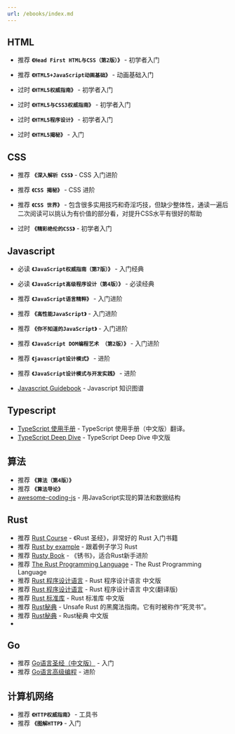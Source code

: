 ```yaml
---
url: /ebooks/index.md
---
```

## HTML

* 推荐 **`《Head First HTML与CSS（第2版）》`** - 初学者入门

* 推荐 **`《HTML5+JavaScript动画基础》`** - 动画基础入门

* 过时 **`《HTML5权威指南》`** - 初学者入门

* 过时 **`《HTML5与CSS3权威指南》`** - 初学者入门

* 过时 **`《HTML5程序设计》`** - 初学者入门

* 过时 **`《HTML5揭秘》`** - 入门

## CSS

* 推荐 **`《深入解析 CSS》`** - CSS 入门进阶

* 推荐 **`《CSS 揭秘》`** - CSS 进阶

* 推荐 **`《CSS 世界》`** - 包含很多实用技巧和奇淫巧技，但缺少整体性，通读一遍后二次阅读可以挑认为有价值的部分看，对提升CSS水平有很好的帮助

* 过时 **`《精彩绝伦的CSS》`** - 初学者入门

## Javascript

* 必读 **`《JavaScript权威指南（第7版）》`** - 入门经典

* 必读 **`《JavaScript高级程序设计（第4版）》`** - 必读经典

* 推荐 **`《JavaScript语言精粹》`** - 入门进阶

* 推荐 **`《高性能JavaScript》`** - 入门进阶

* 推荐 **`《你不知道的JavaScript》`** - 入门进阶

* 推荐 **`《JavaScript DOM编程艺术 （第2版）》`** - 入门进阶

* 推荐 **`《javascript设计模式》`** - 进阶

* 推荐 **`《JavaScript设计模式与开发实践》`** - 进阶

* [Javascript Guidebook](https://tsejx.github.io/javascript-guidebook/) - Javascript 知识图谱

## Typescript

* [TypeScript 使用手册](https://github.com/zhongsp/TypeScript) - TypeScript 使用手册（中文版）翻译。
* [TypeScript Deep Dive](https://github.com/jkchao/typescript-book-chinese) - TypeScript Deep Dive 中文版

## 算法

* 推荐 **`《算法（第4版）》`**
* 推荐 **`《算法导论》`**
* [awesome-coding-js](https://github.com/ConardLi/awesome-coding-js) - 用JavaScript实现的算法和数据结构

## Rust

* 推荐 [Rust Course](https://course.rs/) - 《Rust 圣经》，非常好的 Rust 入门书籍
* 推荐 [Rust by example](https://rustwiki.org/zh-CN/rust-by-example/) - 跟着例子学习 Rust
* 推荐 [Rusty Book](https://rusty.course.rs/) - 《锈书》，适合Rust新手进阶
* 推荐 [The Rust Programming Language](https://doc.rust-lang.org/book/) - The Rust Programming Language
* 推荐 [Rust 程序设计语言](https://kaisery.github.io/trpl-zh-cn/) - Rust 程序设计语言 中文版
* 推荐 [Rust 程序设计语言](https://rustwiki.org/zh-CN/book/) - Rust 程序设计语言 中文(翻译版)
* 推荐 [Rust 标准库](https://rustwiki.org/zh-CN/std/) - Rust 标准库 中文版
* 推荐 [Rust秘典](https://doc.rust-lang.org/nomicon/index.html) - Unsafe Rust 的黑魔法指南。它有时被称作“死灵书”。
* 推荐 [Rust秘典](https://nomicon.purewhite.io/) - Rust秘典 中文版
*

## Go

* 推荐 [Go语言圣经（中文版）](https://golang-china.github.io/gopl-zh/) - 入门
* 推荐 [Go语言高级编程](https://chai2010.cn/advanced-go-programming-book/) - 进阶

## 计算机网络

* 推荐 **`《HTTP权威指南》`** - 工具书
* 推荐 **`《图解HTTP》`** - 入门
